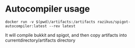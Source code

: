 # Autocompiler usage
``` docker run -v $(pwd)/artifacts:/artifacts razikus/spigot-autocompiler:latest --rev latest ```

It will compile bukkit and spigot, and then copy artifacts into currentdirectory/artifacts directory
